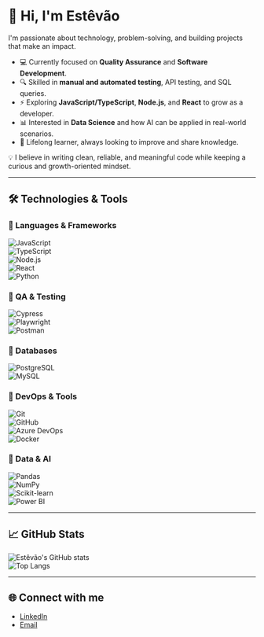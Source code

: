 # 👋 Hi, I'm Estêvão  

I'm passionate about technology, problem-solving, and building projects that make an impact.  

- 💻 Currently focused on **Quality Assurance** and **Software Development**.  
- 🔍 Skilled in **manual and automated testing**, API testing, and SQL queries.  
- ⚡ Exploring **JavaScript/TypeScript**, **Node.js**, and **React** to grow as a developer.  
- 📊 Interested in **Data Science** and how AI can be applied in real-world scenarios.  
- 🌱 Lifelong learner, always looking to improve and share knowledge.  

💡 I believe in writing clean, reliable, and meaningful code while keeping a curious and growth-oriented mindset.  

---

## 🛠️ Technologies & Tools  

### 🔹 Languages & Frameworks  
![JavaScript](https://img.shields.io/badge/JavaScript-F7DF1E?style=for-the-badge&logo=javascript&logoColor=black)  
![TypeScript](https://img.shields.io/badge/TypeScript-3178C6?style=for-the-badge&logo=typescript&logoColor=white)  
![Node.js](https://img.shields.io/badge/Node.js-339933?style=for-the-badge&logo=node.js&logoColor=white)  
![React](https://img.shields.io/badge/React-20232A?style=for-the-badge&logo=react&logoColor=61DAFB)  
![Python](https://img.shields.io/badge/Python-3776AB?style=for-the-badge&logo=python&logoColor=white)  

### 🔹 QA & Testing  
![Cypress](https://img.shields.io/badge/Cypress-17202C?style=for-the-badge&logo=cypress&logoColor=white)  
![Playwright](https://img.shields.io/badge/Playwright-2EAD33?style=for-the-badge&logo=playwright&logoColor=white)  
![Postman](https://img.shields.io/badge/Postman-FF6C37?style=for-the-badge&logo=postman&logoColor=white)   

### 🔹 Databases  
![PostgreSQL](https://img.shields.io/badge/PostgreSQL-4169E1?style=for-the-badge&logo=postgresql&logoColor=white)  
![MySQL](https://img.shields.io/badge/MySQL-4479A1?style=for-the-badge&logo=mysql&logoColor=white)  

### 🔹 DevOps & Tools  
![Git](https://img.shields.io/badge/Git-F05032?style=for-the-badge&logo=git&logoColor=white)  
![GitHub](https://img.shields.io/badge/GitHub-181717?style=for-the-badge&logo=github&logoColor=white)  
![Azure DevOps](https://img.shields.io/badge/Azure_DevOps-0078D7?style=for-the-badge&logo=azuredevops&logoColor=white)  
![Docker](https://img.shields.io/badge/Docker-2496ED?style=for-the-badge&logo=docker&logoColor=white)  

### 🔹 Data & AI  
![Pandas](https://img.shields.io/badge/Pandas-150458?style=for-the-badge&logo=pandas&logoColor=white)  
![NumPy](https://img.shields.io/badge/NumPy-013243?style=for-the-badge&logo=numpy&logoColor=white)  
![Scikit-learn](https://img.shields.io/badge/Scikit--learn-F7931E?style=for-the-badge&logo=scikitlearn&logoColor=white)  
![Power BI](https://img.shields.io/badge/Power_BI-F2C811?style=for-the-badge&logo=powerbi&logoColor=black)  

---

## 📈 GitHub Stats  

![Estêvão's GitHub stats](https://github-readme-stats.vercel.app/api?username=SEU-USUARIO&show_icons=true&theme=dracula)  
![Top Langs](https://github-readme-stats.vercel.app/api/top-langs/?username=SEU-USUARIO&layout=compact&theme=dracula)  

---

## 🌐 Connect with me  

- [LinkedIn](https://www.linkedin.com/in/SEU-LINK)  
- [Email](mailto:SEU-EMAIL)  
